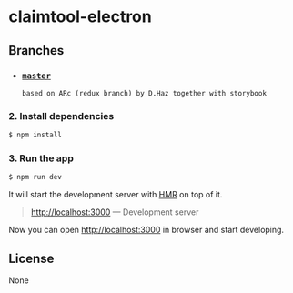 # claimtool-electron

## Branches

- ### [`master`](https://github.com/SteHe/claimtool-electron)
      based on ARc (redux branch) by D.Haz together with storybook


### 2. Install dependencies

```sh
$ npm install
```

### 3. Run the app

```sh
$ npm run dev
```

It will start the development server with [HMR](https://webpack.github.io/docs/hot-module-replacement) on top of it.

> [http://localhost:3000](http://localhost:3000) — Development server<br>

Now you can open [http://localhost:3000](http://localhost:3000) in browser and start developing.


## License

None

